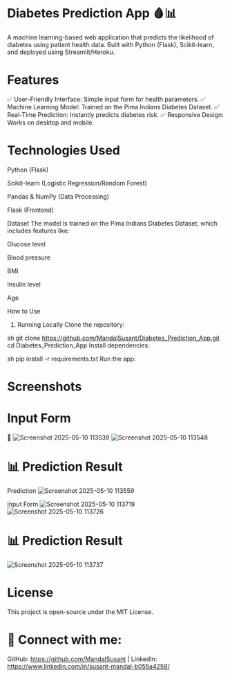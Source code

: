 # Diabetes Prediction App 🩸📊
A machine learning-based web application that predicts the likelihood of diabetes using patient health data. Built with Python (Flask), Scikit-learn, and deployed using Streamlit/Heroku.

# Features
✅ User-Friendly Interface: Simple input form for health parameters.
✅ Machine Learning Model: Trained on the Pima Indians Diabetes Dataset.
✅ Real-Time Prediction: Instantly predicts diabetes risk.
✅ Responsive Design: Works on desktop and mobile.

# Technologies Used
Python (Flask)

Scikit-learn (Logistic Regression/Random Forest)

Pandas & NumPy (Data Processing)

Flask (Frontend)


Dataset
The model is trained on the Pima Indians Diabetes Dataset, which includes features like:

Glucose level

Blood pressure

BMI

Insulin level

Age

How to Use
1. Running Locally
Clone the repository:

sh
git clone https://github.com/MandalSusant/Diabetes_Prediction_App.git
cd Diabetes_Prediction_App
Install dependencies:

sh
pip install -r requirements.txt
Run the app:



# Screenshots
# Input Form
📸 ![Screenshot 2025-05-10 113539](https://github.com/user-attachments/assets/40af835b-390c-4c99-b92a-3b25a4c9df62)
![Screenshot 2025-05-10 113548](https://github.com/user-attachments/assets/abcfca69-fae1-425f-957e-51c0f9f04b13)





# 📊 Prediction Result
Prediction
![Screenshot 2025-05-10 113559](https://github.com/user-attachments/assets/ff0d7951-12cd-4333-9d10-c22556ed3908)

Input Form
![Screenshot 2025-05-10 113719](https://github.com/user-attachments/assets/24f51015-315e-4399-93ff-0f8414f9798a)
![Screenshot 2025-05-10 113726](https://github.com/user-attachments/assets/63e5ee7f-8f0a-4ee4-adff-7ba4a3ea9cb0)

# 📊 Prediction Result
![Screenshot 2025-05-10 113737](https://github.com/user-attachments/assets/f83abcaf-0dc7-4caa-9c31-b3beb68bca9d)



# License
This project is open-source under the MIT License.

# 🔗 Connect with me:
GitHub: https://github.com/MandalSusant | LinkedIn: https://www.linkedin.com/in/susant-mandal-b055a4259/ 
